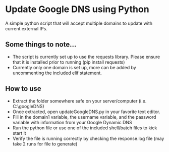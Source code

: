 # Update Google DNS using Python
A simple python script that will accept multiple domains to update with current external IPs. 

## Some things to note...
- The script is currently set up to use the requests library. Please ensure that it is installed prior to running (pip install requests)
- Currently only one domain is set up, more can be added by uncommenting the included elif statement.

## How to use
- Extract the folder somewhere safe on your server/computer (i.e. C:\googleDNS)
- Once extracted, open updateGoogleDNS.py in your favorite text editor.
- Fill in the domain1 variable, the username variable, and the password variable with information from your Google Dynamic DNS
- Run the python file or use one of the included shell/batch files to kick start it
- Verify the file is running correctly by checking the response.log file (may take 2 runs for file to generate)